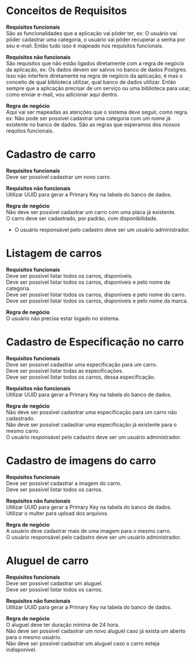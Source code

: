 # Conceitos de Requisitos

**Requisitos funcionais**
<br />
São as funcionalidades que a aplicação vai pôder ter,
ex: O usuário vai pôder cadastrar uma categoria, o usuário vai pôder
recuperar a senha por seu e-mail. Então tudo isso é mapeado nos requisitos
funcionais.

**Requisitos não funcionais**
<br />
São requisitos que não estão ligados diretamente com a regra de negócio
da aplicação, ex: Os dados devem ser salvos no banco de dados Postgres.
Isso não interfere diretamente na regra de negócio da aplicação, é mas
o conceito de qual biblioteca utilizar, qual banco de dados utilizar.
Então sempre que a aplicação precisar de um serviço ou uma biblioteca
para usar, como enviar e-mail, vou adicionar aqui dentro.

**Regra de negócio**
<br />
Aqui vai ser mapeadas as atenções que o sistema deve seguir, como regra.
ex: Não pode ser possível cadastrar uma categoria com um nome já existente
no banco de dados. São as regras que esperamos dos nossos requitos funcionais.

# Cadastro de carro

**Requisitos funcionais** <br />
Deve ser possível cadastrar um novo carro. <br />

**Requisitos não funcionais** <br />
Utilizar UUID para gerar a Primary Key na tabela do banco de dados. <br />

**Regra de negócio** <br />
Não deve ser possível cadastrar um carro com uma placa já existente. <br />
O carro deve ser cadastrado, por padrão, com disponibilidade. <br />
* O usuário responsável pelo cadastro deve ser um usuário administrador. <br />

# Listagem de carros

**Requisitos funcionais**
<br />
Deve ser possível listar todos os carros, disponíveis. <br />
Deve ser possível listar todos os carros, disponíveis e pelo nome da categoria. <br />
Deve ser possível listar todos os carros, disponíveis e pelo nome do carro. <br />
Deve ser possível listar todos os carros, disponíveis e pelo nome da marca. <br />

**Regra de negócio**
<br />
O usuário não precisa estar logado no sistema. <br />

# Cadastro de Especificação no carro

**Requisitos funcionais**
<br />
Deve ser possível cadastrar uma especificação para um carro. <br />
Deve ser possível listar todas as especificações. <br />
Deve ser possível listar todos os carros, dessa especificação. <br />

**Requisitos não funcionais**
<br />
Utilizar UUID para gerar a Primary Key na tabela do banco de dados. <br />

**Regra de negócio**
<br />
Não deve ser possível cadastrar uma especificação para um carro não cadastrado. <br />
Não deve ser possível cadastrar uma especificação já existente para o mesmo carro. <br />
O usuário responsável pelo cadastro deve ser um usuário administrador. <br />

# Cadastro de imagens do carro

**Requisitos funcionais**
<br />
Deve ser possível cadastrar a imagem do carro. <br />
Deve ser possível listar todos os carros. <br />

**Requisitos não funcionais**
<br />
Utilizar UUID para gerar a Primary Key na tabela do banco de dados. <br />
Utilizar o multer para upload dos arquivos. <br />

**Regra de negócio**
<br />
A usuário deve cadastrar mais de uma imagem para o mesmo carro. <br />
O usuário responsável pelo cadastro deve ser um usuário administrador. <br />

# Aluguel de carro

**Requisitos funcionais**
<br />
Deve ser possível cadastrar um aluguel. <br />
Deve ser possível listar todos os carros. <br />

**Requisitos não funcionais**
<br />
Utilizar UUID para gerar a Primary Key na tabela do banco de dados. <br />

**Regra de negócio**
<br />
O aluguel deve ter duração mínima de 24 hora. <br />
Não deve ser possível cadastrar um novo aluguel caso já exista um aberto para o mesmo usuário. <br />
Não deve ser possível cadastrar um aluguel caso o carro esteja indisponível. <br />
